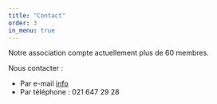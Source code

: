 ```yaml
---
title: "Contact"
order: 3
in_menu: true
---
```

Notre association compte actuellement plus de 60 membres.

Nous contacter : 
* Par e-mail [info](mailto:info@esperanto-lausanne.ch)
* Par téléphone :  021 647 29 28 
